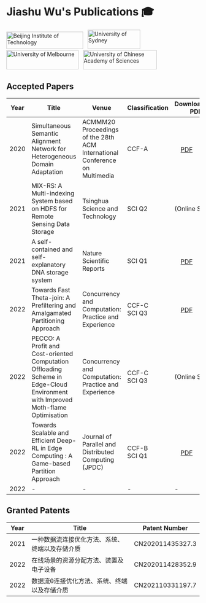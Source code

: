 # Jiashu Wu's Publications 🎓

<a href="https://www.bit.edu.cn/"><img src="https://jiashuwu.github.io/JiashuWu/Resource/BIT.png" alt="Beijing Institute of Technology" width="200" height="45"></a>&nbsp;&nbsp;&nbsp;<a href="https://www.sydney.edu.au/"><img src="https://jiashuwu.github.io/JiashuWu/Resource/USYD.png" alt="University of Sydney" width="137" height="50"></a>&nbsp;&nbsp;&nbsp;<a href="https://www.unimelb.edu.au/"><img src="https://jiashuwu.github.io/JiashuWu/Resource/UniMelb.png" alt="University of Melbourne" width="188" height="50"></a>&nbsp;&nbsp;&nbsp;<a href="https://www.ucas.ac.cn/"><img src="https://jiashuwu.github.io/JiashuWu/Resource/UCAS.png" alt="University of Chinese Academy of Sciences" width="192" height="50"></a>

## Accepted Papers

<table>
<thead>
  <tr>
    <th>Year</th>
    <th>Title</th>
    <th>Venue</th>
    <th>Classification</th>
    <th>Downloadable PDF</th>
    <th>Link</th>
  </tr>
</thead>
<tbody>
  <tr>
    <td>2020</td>
    <td>Simultaneous Semantic Alignment Network for Heterogeneous Domain Adaptation</td>
    <td>ACMMM20 Proceedings of the 28th ACM International Conference on Multimedia</td>
    <td>CCF-A</td>
    <td><a href="https://jiashuwu.github.io/JiashuWu/Publications/Simultaneous Semantic Alignment Network for Heterogeneous Domain Adaptation.pdf" target="_blank" rel="noopener noreferrer"><img src="https://jiashuwu.github.io/JiashuWu/Resource/pdf.png" alt="" width="16" height="20">PDF</a></td>
    <td><a href="https://dl.acm.org/doi/abs/10.1145/3394171.3413995" target="_blank">ACM</a><br><a href="https://arxiv.org/abs/2008.01677" target="_blank">arxiv</a></td>
  </tr>
  <tr>
    <td>2021</td>
    <td>MIX-RS: A Multi-indexing System based on HDFS for Remote Sensing Data Storage</td>
    <td>Tsinghua Science and Technology</td>
    <td>SCI Q2</td>
    <td> (Online Soon) </td>
    <td> - </td>
  </tr>
  <tr>
    <td>2021</td>
    <td>A self-contained and self-explanatory DNA storage system</td>
    <td>Nature Scientific Reports</td>
    <td>SCI Q1</td>
    <td><a href="https://jiashuwu.github.io/JiashuWu/Publications/A self-contained and self-explanatory DNA storage system.pdf" target="_blank" rel="noopener noreferrer"><img src="https://jiashuwu.github.io/JiashuWu/Resource/pdf.png" alt="" width="16" height="20">PDF</a></td>
    <td><a href="https://www.nature.com/articles/s41598-021-97570-3" target="_blank">Nature</a></td>
  </tr>
  <tr>
    <td>2022</td>
    <td>Towards Fast Theta-join: A Prefiltering and Amalgamated Partitioning Approach</td>
    <td>Concurrency and Computation: Practice and Experience</td>
    <td>CCF-C<br>SCI Q3</td>
    <td><a href="https://jiashuwu.github.io/JiashuWu/Publications/Toward fast theta‐join A prefiltering and amalgamated partitioning approach.pdf" target="_blank" rel="noopener noreferrer"><img src="https://jiashuwu.github.io/JiashuWu/Resource/pdf.png" alt="" width="16" height="20">PDF</a></td>
    <td><a href="https://doi.org/10.1002/cpe.6996" target="_blank">Wiley</a></td>
  </tr>
  <tr>
    <td>2022</td>
    <td>PECCO: A Profit and Cost-oriented Computation Offloading Scheme in Edge-Cloud Environment with Improved Moth-flame Optimisation</td>
    <td>Concurrency and Computation: Practice and Experience</td>
    <td>CCF-C<br>SCI Q3</td>
    <td> (Online Soon) </td>
    <td> - </td>
  </tr>
  <tr>
    <td>2022</td>
    <td>Towards Scalable and Efficient Deep-RL in Edge Computing : A Game-based Partition Approach</td>
    <td>Journal of Parallel and Distributed Computing (JPDC)</td>
    <td>CCF-B<br>SCI Q1</td>
    <td><a href="https://jiashuwu.github.io/JiashuWu/Publications/Towards Scalable and Efficient Deep-RL in Edge Computing A Game-based Partition Approach.pdf" target="_blank" rel="noopener noreferrer"><img src="https://jiashuwu.github.io/JiashuWu/Resource/pdf.png" alt="" width="16" height="20">PDF</a></td>
    <td><a href="https://doi.org/10.1016/j.jpdc.2022.06.006" target="_blank">JPDC via ScienceDirect</a></td>
  </tr>
  <tr>
    <td>2022</td>
    <td> - </td>
    <td> - </td>
    <td> - </td>
    <td> - </td>
    <td> - </td>
  </tr>
</tbody>
</table>

## Granted Patents

<table>
<thead>
  <tr>
    <th>Year</th>
    <th>Title</th>
    <th>Patent Number</th>
  </tr>
</thead>
<tbody>
  <tr>
    <td>2021</td>
    <td>一种数据流连接优化方法、系统、终端以及存储介质</td>
    <td>CN202011435327.3</td>
  </tr>
  <tr>
    <td>2022</td>
    <td>在线场景的资源分配方法、装置及电子设备</td>
    <td>CN202011428352.9</td>
  </tr>
  <tr>
    <td>2022</td>
    <td>数据流θ连接优化方法、系统、终端以及存储介质</td>
    <td>CN202110331197.7</td>
  </tr>
</tbody>
</table>
